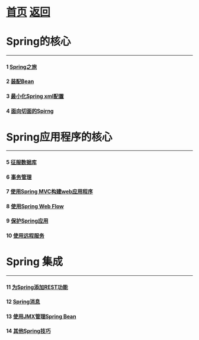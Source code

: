 # [首页](/README) [返回](../index)
# Spring的核心
*** 

#### 1 [Spring之旅](./sp_1)

#### 2 [装配Bean](./sp_2)

#### 3 [最小化Spring xml配置](./sp_3)

#### 4 [面向切面的Spirng](./sp_4)


# Spring应用程序的核心
*** 

#### 5 [征服数据库](./sp_5)

#### 6 [事务管理](./sp_6)

#### 7 [使用Spring MVC构建web应用程序](./sp_7)

#### 8 [使用Spring Web Flow](./sp_8)

#### 9 [保护Spring应用](./sp_9)

#### 10 [使用远程服务](./sp_10)


# Spring 集成
*** 

#### 11 [为Spring添加REST功能](./sp_11)

#### 12 [Spring消息](./sp_12)

#### 13 [使用JMX管理Spring Bean](./sp_13)

#### 14 [其他Spring技巧](./sp_14)
